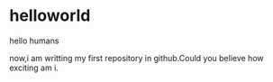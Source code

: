 # helloworld
hello humans

now,i am writting my first repository in github.Could you believe how exciting am i.

